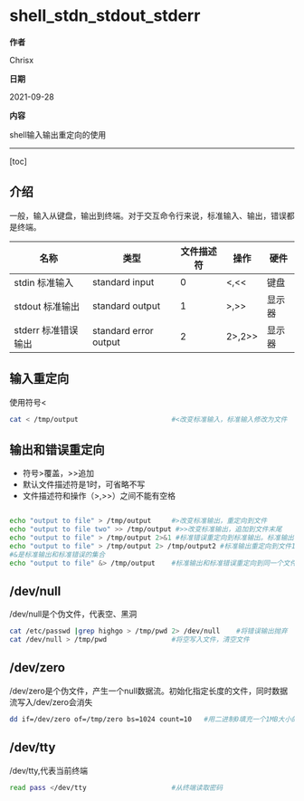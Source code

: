 # shell_stdn_stdout_stderr

**作者**

Chrisx

**日期**

2021-09-28

**内容**

shell输入输出重定向的使用

----

[toc]

## 介绍

一般，输入从键盘，输出到终端。对于交互命令行来说，标准输入、输出，错误都是终端。

| 名称                | 类型                  | 文件描述符 | 操作   | 硬件   |
| ------------------- | --------------------- | ---------- | ------ | ------ |
| stdin 标准输入      | standard input        | 0          | <,<<   | 键盘   |
| stdout 标准输出     | standard output       | 1          | >,>>   | 显示器 |
| stderr 标准错误输出 | standard error output | 2          | 2>,2>> | 显示器 |

## 输入重定向

使用符号<

```sh
cat < /tmp/output                       #<改变标准输入，标准输入修改为文件

```

## 输出和错误重定向

* 符号>覆盖，>>追加
* 默认文件描述符是1时，可省略不写
* 文件描述符和操作（>,>>）之间不能有空格

```sh

echo "output to file" > /tmp/output     #>改变标准输出，重定向到文件
echo "output to file two" >> /tmp/output #>>改变标准输出，追加到文件末尾
echo "output to file" > /tmp/output 2>&1 #标准错误重定向到标准输出。标准输出和标准错误重定向到同一个文件
echo "output to file" > /tmp/output 2> /tmp/output2 #标准输出重定向到文件1，标准错误重定向到文件2，放到不同文件中
#&是标准输出和标准错误的集合
echo "output to file" &> /tmp/output    #标准输出和标准错误重定向到同一个文件，等于(> 2>&1)

```

## /dev/null

/dev/null是个伪文件，代表空、黑洞

```sh
cat /etc/passwd |grep highgo > /tmp/pwd 2> /dev/null    #将错误输出抛弃
cat /dev/null > /tmp/pwd                #将空写入文件，清空文件

```

## /dev/zero

/dev/zero是个伪文件，产生一个null数据流。初始化指定长度的文件，同时数据流写入/dev/zero会消失

```sh
dd if=/dev/zero of=/tmp/zero bs=1024 count=10   #用二进制0填充一个1MB大小的文件

```

## /dev/tty

/dev/tty,代表当前终端

```sh
read pass </dev/tty                     #从终端读取密码
```

